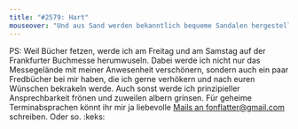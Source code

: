 ```yaml
---
title: "#2579: Hart"
mouseover: "Und aus Sand werden bekanntlich bequeme Sandalen hergestellt."
---
```


PS:
Weil Bücher fetzen, werde ich am Freitag und am Samstag auf der Frankfurter Buchmesse herumwuseln. Dabei werde ich nicht nur das Messegelände mit meiner Anwesenheit verschönern, sondern auch ein paar Fredbücher bei mir haben, die ich gerne verhökern und nach euren Wünschen bekrakeln werde. Auch sonst werde ich prinzipieller Ansprechbarkeit frönen und zuweilen albern grinsen. Für geheime Terminabsprachen könnt ihr mir ja liebevolle <a href="mailto: fonflatter@gmail.com">Mails an fonflatter@gmail.com</a> schreiben. Oder so.
:keks:
